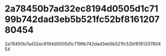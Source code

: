# 2a78450b7ad32ec8194d0505d1c7199b742dad3eb5b521fc52bf816120780454
2a78450b7ad32ec8194d0505d1c7199b742dad3eb5b521fc52bf816120780454
